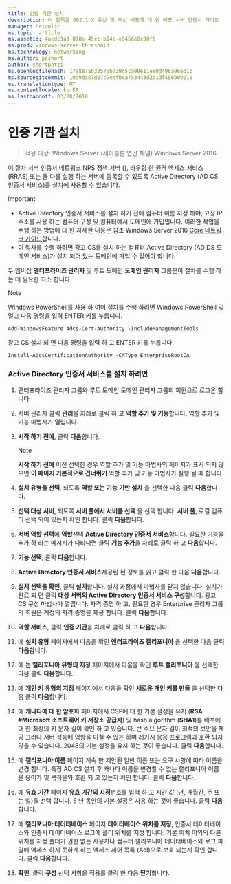 ```yaml
---
title: 인증 기관 설치
description: 이 항목은 802.1 X 유선 및 무선 배포에 대 한 배포 서버 인증서 가이드
manager: brianlic
ms.topic: article
ms.assetid: 4acdc3ad-078e-45cc-b54c-e9456e0c90f5
ms.prod: windows-server-threshold
ms.technology: networking
ms.author: pashort
author: shortpatti
ms.openlocfilehash: 17a887ab32570b739d5ca99611ee0d496a966d1b
ms.sourcegitcommit: 19d9da87d87c9eefbca7a3443d2b1df486b0b010
ms.translationtype: MT
ms.contentlocale: ko-KR
ms.lasthandoff: 03/28/2018
---
```

# <a name="install-the-certification-authority"></a>인증 기관 설치

>적용 대상: Windows Server (세미콜론 연간 채널) Windows Server 2016

이 절차 서버 인증서 네트워크 NPS 정책 서버 (), 라우팅 한 원격 액세스 서비스 (RRAS) 또는 둘 다를 실행 하는 서버에 등록할 수 있도록 Active Directory (AD CS 인증서 서비스)를 설치에 사용할 수 있습니다.  
  
> [!IMPORTANT]  
> -   Active Directory 인증서 서비스를 설치 하기 전에 컴퓨터 이름 지정 해야, 고정 IP 주소를 사용 하는 컴퓨터 구성 및 컴퓨터에서 도메인에 가입입니다. 이러한 작업을 수행 하는 방법에 대 한 자세한 내용은 참조 Windows Server 2016 [Core 네트워크 가이드](https://technet.microsoft.com/windows-server-docs/networking/core-network-guide/core-network-guide)합니다.  
> -   이 절차를 수행 하려면 광고 CS를 설치 하는 컴퓨터 Active Directory (AD DS 도메인 서비스)가 설치 되어 있는 도메인에 가입 수 있어야 합니다.  
  
두 멤버십 **엔터프라이즈 관리자** 및 루트 도메인 **도메인 관리자** 그룹은이 절차를 수행 하는 데 필요한 최소 합니다.  
  
> [!NOTE]  
> Windows PowerShell를 사용 하 여이 절차를 수행 하려면 Windows PowerShell 및 열고 다음 명령을 입력 ENTER 키를 누릅니다.   
>   
> `Add-WindowsFeature Adcs-Cert-Authority -IncludeManagementTools`  
>   
> 광고 CS 설치 되 면 다음 명령을 입력 하 고 ENTER 키를 누릅니다.  
>   
> `Install-AdcsCertificationAuthority -CAType EnterpriseRootCA`  
  
### <a name="to-install-active-directory-certificate-services"></a>Active Directory 인증서 서비스를 설치 하려면  
  
1.  엔터프라이즈 관리자 그룹와 루트 도메인 도메인 관리자 그룹의 회원으로 로그온 합니다.  
  
2.  서버 관리자 클릭 **관리**을 차례로 클릭 하 고 **역할 추가 및 기능**합니다. 역할 추가 및 기능 마법사가 열립니다.  
  
3.  **시작 하기 전에**, 클릭 **다음**합니다.  
  
    > [!NOTE]  
    > **시작 하기 전에** 이전 선택한 경우 역할 추가 및 기능 마법사의 페이지가 표시 되지 않으면 **이 페이지 기본적으로 건너뛰기** 역할 추가 및 기능 마법사가 실행 될 때 합니다.  
  
4.  **설치 유형을 선택**, 되도록 **역할 또는 기능 기반 설치** 을 선택한 다음 클릭 **다음**합니다.  
  
5.  **선택 대상 서버**, 되도록 **서버 풀에서 서버를 선택** 을 선택 합니다. **서버 풀**, 로컬 컴퓨터 선택 되어 있는지 확인 합니다. 클릭 **다음**합니다.  
  
6.  **서버 역할 선택**에 **역할**선택 **Active Directory 인증서 서비스**합니다. 필요한 기능을 추가 하 라는 메시지가 나타나면 클릭 **기능 추가**을 차례로 클릭 하 고 **다음**합니다.  
  
7.  **기능 선택**, 클릭 **다음**합니다.  
  
8.  **Active Directory 인증서 서비스**제공된 된 정보를 읽고 클릭 한 다음 **다음**합니다.  
  
9. **설치 선택을 확인**, 클릭 **설치**합니다. 설치 과정에서 마법사를 닫지 않습니다. 설치가 완료 되 면 클릭 **대상 서버의 Active Directory 인증서 서비스 구성**합니다. 광고 CS 구성 마법사가 열립니다. 자격 증명 하 고, 필요한 경우 Enterprise 관리자 그룹의 회원은 계정의 자격 증명을 제공 합니다. 클릭 **다음**합니다.  
  
10. **역할 서비스**, 클릭 **인증 기관**을 차례로 클릭 하 고 **다음**합니다.  
  
11. 에 **설치 유형** 페이지에서 다음을 확인 **엔터프라이즈 캘리포니아** 을 선택한 다음 클릭 **다음**합니다.  
  
12. 에 **는 캘리포니아 유형의 지정** 페이지에서 다음을 확인 **루트 캘리포니아** 을 선택한 다음 클릭 **다음**합니다.  
  
13. 에 **개인 키 유형의 지정** 페이지에서 다음을 확인 **새로운 개인 키를 만들** 을 선택한 다음 클릭 **다음**합니다.  
  
14. 에 **캐나다에 대 한 암호화** 페이지에서 CSP에 대 한 기본 설정을 유지 (**RSA #Microsoft 소프트웨어 키 저장소 공급자**) 및 hash algorithm (**SHA1**)를 배포에 대 한 최상의 키 문자 길이 확인 하 고 있습니다. 큰 주요 문자 길이 최적의 보안을 제공 그러나 서버 성능에 영향을 미칠 수 있는 하며 레거시 응용 프로그램과 호환 되지 않을 수 있습니다. 2048의 기본 설정을 유지 하는 것이 좋습니다. 클릭 **다음**합니다.  
  
15. 에 **캘리포니아 이름** 페이지 계속 한 제안된 일반 이름 또는 요구 사항에 따라 이름을 변경 합니다. 특정 AD CS 설치 후 캐나다 이름을 변경할 수 없는 캘리포니아 이름을 용어가 및 목적을와 호환 되 고 있는지 확인 합니다. 클릭 **다음**합니다.  
  
16. 에 **유효 기간** 페이지 **유효 기간의 지정**번호를 입력 하 고 시간 값 (년, 개월간, 주 또는 일)을 선택 합니다. 5 년 동안의 기본 설정은 사용 하는 것이 좋습니다. 클릭 **다음**합니다.  
  
17. 에 **캘리포니아 데이터베이스** 페이지 **데이터베이스 위치를 지정**, 인증서 데이터베이스와 인증서 데이터베이스 로그에 폴더 위치를 지정 합니다. 기본 위치 이외의 다른 위치를 지정 폴더가 권한 없는 사용자나 컴퓨터 캘리포니아 데이터베이스와 로그 파일에 액세스 하지 못하게 하는 액세스 제어 목록 (Acl)으로 보호 되는지 확인 합니다. 클릭 **다음**합니다.  
  
18. **확인**, 클릭 **구성** 선택 사항을 적용를 클릭 한 다음 **닫기**합니다.  
  


